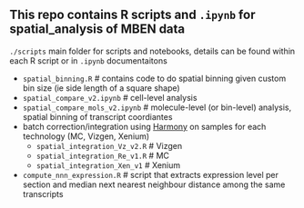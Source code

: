 ## This repo contains R scripts and `.ipynb` for spatial_analysis of MBEN data
`./scripts` main folder for scripts and notebooks, details can be found within each R script or in `.ipynb` documentaitons
  - `spatial_binning.R` # contains code to do spatial binning given custom bin size (ie side length of a square shape)
  - `spatial_compare_v2.ipynb` # cell-level analysis
  - `spatial_compare_mols_v2.ipynb` # molecule-level (or bin-level) analysis, spatial binning of transcript coordiantes
  - batch correction/integration using [Harmony](https://github.com/immunogenomics/harmony) on samples for each technology (MC, Vizgen, Xenium)
    - `spatial_integration_Vz_v2.R` # Vizgen
    - `spatial_integration_Re_v1.R` # MC
    - `spatial_integration_Xen_v1` # Xenium
  - `compute_nnn_expression.R` # script that extracts expression level per section and median next nearest neighbour distance among the same transcripts
